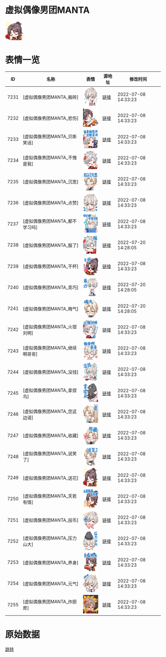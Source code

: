 # 虚拟偶像男团MANTA

<img src="./cover.png" height="60" alt="cover" />

# 表情一览

|ID|名称|表情|源地址|修改时间|
|----|----|----|----|----|
|7231|[虚拟偶像男团MANTA_搬砖]|<img src="./pic/007231_%5B虚拟偶像男团MANTA_搬砖%5D.png" height="60" alt="搬砖"/>|[链接](http://i0.hdslb.com/bfs/emote/7070aa9964c60561fb08ea14bcd33daea39e877c.png)|2022-07-08 14:33:23|
|7232|[虚拟偶像男团MANTA_悲伤]|<img src="./pic/007232_%5B虚拟偶像男团MANTA_悲伤%5D.png" height="60" alt="悲伤"/>|[链接](http://i0.hdslb.com/bfs/emote/5a63b953485cd7ca4699ee5a7f1b8c6d5050c04a.png)|2022-07-08 14:33:23|
|7233|[虚拟偶像男团MANTA_贝斯笑话]|<img src="./pic/007233_%5B虚拟偶像男团MANTA_贝斯笑话%5D.png" height="60" alt="贝斯笑话"/>|[链接](http://i0.hdslb.com/bfs/emote/ae75efee6bbbc21ab5d7a0d273eda1040693d36d.png)|2022-07-08 14:33:23|
|7234|[虚拟偶像男团MANTA_不愧是我]|<img src="./pic/007234_%5B虚拟偶像男团MANTA_不愧是我%5D.png" height="60" alt="不愧是我"/>|[链接](http://i0.hdslb.com/bfs/emote/c46a4fb783af0ecd2e189cc5e1789c38f7b1a62a.png)|2022-07-08 14:33:23|
|7235|[虚拟偶像男团MANTA_沉思]|<img src="./pic/007235_%5B虚拟偶像男团MANTA_沉思%5D.png" height="60" alt="沉思"/>|[链接](http://i0.hdslb.com/bfs/emote/9df115ae38f8ee793c2aa1e7582cbea42dd05fb6.png)|2022-07-08 14:33:23|
|7236|[虚拟偶像男团MANTA_点赞]|<img src="./pic/007236_%5B虚拟偶像男团MANTA_点赞%5D.png" height="60" alt="点赞"/>|[链接](http://i0.hdslb.com/bfs/emote/caf65b1f104c164837d289c97ba5259c593b4fcd.png)|2022-07-08 14:33:23|
|7237|[虚拟偶像男团MANTA_都不学习吗]|<img src="./pic/007237_%5B虚拟偶像男团MANTA_都不学习吗%5D.png" height="60" alt="都不学习吗"/>|[链接](http://i0.hdslb.com/bfs/emote/53a8ba3467c1971fa4a67759fe5af7f717e17ef3.png)|2022-07-08 14:33:23|
|7238|[虚拟偶像男团MANTA_服了]|<img src="./pic/007238_%5B虚拟偶像男团MANTA_服了%5D.png" height="60" alt="服了"/>|[链接](http://i0.hdslb.com/bfs/emote/51f26f36f900be4c8fa6e0a6c00355d107e3c4d8.png)|2022-07-20 14:28:05|
|7239|[虚拟偶像男团MANTA_干杯]|<img src="./pic/007239_%5B虚拟偶像男团MANTA_干杯%5D.png" height="60" alt="干杯"/>|[链接](http://i0.hdslb.com/bfs/emote/bb3e42428ac66e12ef4df828707c7bb337447d5e.png)|2022-07-08 14:33:23|
|7240|[虚拟偶像男团MANTA_乖巧]|<img src="./pic/007240_%5B虚拟偶像男团MANTA_乖巧%5D.png" height="60" alt="乖巧"/>|[链接](http://i0.hdslb.com/bfs/emote/42164f001f95674521bf0493f7ec1182f2b5575e.png)|2022-07-20 14:28:05|
|7241|[虚拟偶像男团MANTA_晦气]|<img src="./pic/007241_%5B虚拟偶像男团MANTA_晦气%5D.png" height="60" alt="晦气"/>|[链接](http://i0.hdslb.com/bfs/emote/012c0dc6aa91376b963473f9a36c0505963ae557.png)|2022-07-20 14:28:05|
|7242|[虚拟偶像男团MANTA_火钳刘明]|<img src="./pic/007242_%5B虚拟偶像男团MANTA_火钳刘明%5D.png" height="60" alt="火钳刘明"/>|[链接](http://i0.hdslb.com/bfs/emote/778b5f0f949e0ddc552bccb94c1f2ce26d7b9e9c.png)|2022-07-08 14:33:23|
|7243|[虚拟偶像男团MANTA_继续啊哥哥]|<img src="./pic/007243_%5B虚拟偶像男团MANTA_继续啊哥哥%5D.png" height="60" alt="继续啊哥哥"/>|[链接](http://i0.hdslb.com/bfs/emote/e543f69b6a5d119a87501e6013ddb2c186c61c38.png)|2022-07-08 14:33:23|
|7244|[虚拟偶像男团MANTA_没钱]|<img src="./pic/007244_%5B虚拟偶像男团MANTA_没钱%5D.png" height="60" alt="没钱"/>|[链接](http://i0.hdslb.com/bfs/emote/e8ac232c57d41f3dd565cb93fc0a0c1b5afada0b.png)|2022-07-08 14:33:23|
|7245|[虚拟偶像男团MANTA_拿捏鸟]|<img src="./pic/007245_%5B虚拟偶像男团MANTA_拿捏鸟%5D.png" height="60" alt="拿捏鸟"/>|[链接](http://i0.hdslb.com/bfs/emote/7487600f8ef7696aeca560822a1a2e604e6621b0.png)|2022-07-08 14:33:23|
|7246|[虚拟偶像男团MANTA_您这边请]|<img src="./pic/007246_%5B虚拟偶像男团MANTA_您这边请%5D.png" height="60" alt="您这边请"/>|[链接](http://i0.hdslb.com/bfs/emote/0cb5b56073a2386e48b679e2f293a2abb88b3b5d.png)|2022-07-08 14:33:23|
|7247|[虚拟偶像男团MANTA_收藏]|<img src="./pic/007247_%5B虚拟偶像男团MANTA_收藏%5D.png" height="60" alt="收藏"/>|[链接](http://i0.hdslb.com/bfs/emote/fdc121a51e804966c3491d7e2e622732c06d637d.png)|2022-07-08 14:33:23|
|7248|[虚拟偶像男团MANTA_说笑了]|<img src="./pic/007248_%5B虚拟偶像男团MANTA_说笑了%5D.png" height="60" alt="说笑了"/>|[链接](http://i0.hdslb.com/bfs/emote/a3bafcc702df85649278ff4cd4ecc4f0eefafc57.png)|2022-07-08 14:33:23|
|7249|[虚拟偶像男团MANTA_送花]|<img src="./pic/007249_%5B虚拟偶像男团MANTA_送花%5D.png" height="60" alt="送花"/>|[链接](http://i0.hdslb.com/bfs/emote/1a8eea4db151398ce19e8f49fe29f6705128645c.png)|2022-07-08 14:33:23|
|7250|[虚拟偶像男团MANTA_天若有情]|<img src="./pic/007250_%5B虚拟偶像男团MANTA_天若有情%5D.png" height="60" alt="天若有情"/>|[链接](http://i0.hdslb.com/bfs/emote/4ef33741ad4faf611fc4c79550db4fd6acda5453.png)|2022-07-08 14:33:23|
|7251|[虚拟偶像男团MANTA_投币]|<img src="./pic/007251_%5B虚拟偶像男团MANTA_投币%5D.png" height="60" alt="投币"/>|[链接](http://i0.hdslb.com/bfs/emote/00a4d801c8f9c7a365c0e43556a6a5f7dc087bfd.png)|2022-07-08 14:33:23|
|7252|[虚拟偶像男团MANTA_压力山大]|<img src="./pic/007252_%5B虚拟偶像男团MANTA_压力山大%5D.png" height="60" alt="压力山大"/>|[链接](http://i0.hdslb.com/bfs/emote/b461c333ca3476c7975fa031056038ff39a56f6d.png)|2022-07-08 14:33:23|
|7253|[虚拟偶像男团MANTA_养身]|<img src="./pic/007253_%5B虚拟偶像男团MANTA_养身%5D.png" height="60" alt="养身"/>|[链接](http://i0.hdslb.com/bfs/emote/b8319f981e9932ad226a4d908a097001301a3426.png)|2022-07-08 14:33:23|
|7254|[虚拟偶像男团MANTA_元气]|<img src="./pic/007254_%5B虚拟偶像男团MANTA_元气%5D.png" height="60" alt="元气"/>|[链接](http://i0.hdslb.com/bfs/emote/62df5db8151730b2d0ff4a0e83b144e2bde3486f.png)|2022-07-08 14:33:23|
|7255|[虚拟偶像男团MANTA_炸厨房]|<img src="./pic/007255_%5B虚拟偶像男团MANTA_炸厨房%5D.png" height="60" alt="炸厨房"/>|[链接](http://i0.hdslb.com/bfs/emote/e88bf997ae64499a3a73c78655420160084a272a.png)|2022-07-08 14:33:23|

# 原始数据

[跳转](./raw.json)

